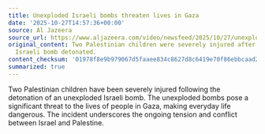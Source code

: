 ```yaml
---
title: Unexploded Israeli bombs threaten lives in Gaza
date: '2025-10-27T14:57:36+00:00'
source: Al Jazeera
source_url: https://www.aljazeera.com/video/newsfeed/2025/10/27/unexploded-israeli-bombs-threaten-lives-in-gaza?traffic_source=rss
original_content: Two Palestinian children were severely injured after an unexploded
  Israeli bomb detonated.
content_checksum: '01978f8e9b979067d5faaee834c8627d8c6419e70f86ebbcaad2ee4cc461b94c'
summarized: true
---
```


Two Palestinian children have been severely injured following the detonation of an unexploded Israeli bomb. The unexploded bombs pose a significant threat to the lives of people in Gaza, making everyday life dangerous. The incident underscores the ongoing tension and conflict between Israel and Palestine.